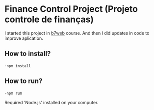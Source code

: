 # Finance Control Project (Projeto controle de finanças)

I started this project in [b7web](https:b7web.com.br) course. And then I did updates in code to improve aplication.

## How to install?
-`npm install`

## How to run?
-`npm rum`

Required 'Node.js' installed on your computer.